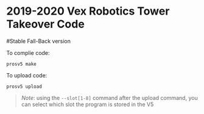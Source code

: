 # 2019-2020 Vex Robotics Tower Takeover Code

#Stable Fall-Back version

To complie code:
```
prosv5 make 
```

To upload code:
```
prosv5 upload
```

> *Note*: using the ``` --slot[1-8] ``` command after the upload command, you can select which slot the program is stored in the V5

